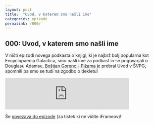 ```yaml
---
layout: post
title:  "Uvod, v katerem smo našli ime"
categories: epizode
permalink: /000/
---
```


## 000: Uvod, v katerem smo našli ime

V ničti epizodi novega podkasta o knjigi, ki je najbrž bolj popularna kot Encyclopaedia Galactica, smo našli ime za podkast in se pogovarjali o Douglasu Adamsu, [Boštjan Gorenc - Pižama](http://pizama.net/) je prebral Uvod v ŠVPG, spomnili pa smo se tudi na zgodbo o dekletu! 

<iframe src="https://anchor.fm/opravicujemose/embed/episodes/000-Uvod--v-katerem-smo-nali-ime-eedfno" height="102px" width="400px" frameborder="0" scrolling="no"></iframe>

Še [povezava do epizode](https://anchor.fm/opravicujemose/episodes/000-Uvod--v-katerem-smo-nali-ime-eedfno) (za tistek ki ne vidite iFrameov)!